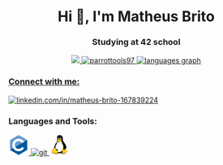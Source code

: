 <h1 align="center">Hi 👋, I'm Matheus Brito</h1>
<h3 align="center">Studying at 42 school</h3>

<div align="center">
  <a href="https://github.com/ParrotTools97">  
  <img width="49%" src="https://github-readme-stats.vercel.app/api?username=ParrotTools97&show_icons=true&theme=dark&include_all_commits=true&count_private=true"/>
  <img width="49%" src="https://github-readme-streak-stats.herokuapp.com/?user=parrottools97&theme=dark" alt="parrottools97"/>
  <img src="https://github-readme-stats.vercel.app/api/top-langs?locale=en&hide_title=false&layout=compact&card_width=320&langs_count=5&theme=dark&hide_border=false&username=ParrotTools97" height="150" alt="languages graph"  />
</div>

<h3 align="left">Connect with me:</h3>
<p align="left">
<a href="https://linkedin.com/in/matheus-brito-167839224" target="blank"><img align="center" src="https://raw.githubusercontent.com/rahuldkjain/github-profile-readme-generator/master/src/images/icons/Social/linked-in-alt.svg" alt="linkedin.com/in/matheus-brito-167839224" height="30" width="40" /></a>
</p>

<h3 align="left">Languages and Tools:</h3>
<p align="left"> <a href="https://www.cprogramming.com/" target="_blank" rel="noreferrer"> <img src="https://raw.githubusercontent.com/devicons/devicon/master/icons/c/c-original.svg" alt="c" width="40" height="40"/> </a> <a href="https://git-scm.com/" target="_blank" rel="noreferrer"> <img src="https://www.vectorlogo.zone/logos/git-scm/git-scm-icon.svg" alt="git" width="40" height="40"/> </a> <a href="https://www.linux.org/" target="_blank" rel="noreferrer"> <img src="https://raw.githubusercontent.com/devicons/devicon/master/icons/linux/linux-original.svg" alt="linux" width="40" height="40"/> </a> </p>
